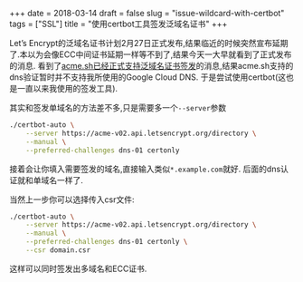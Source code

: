 +++
date = 2018-03-14
draft = false
slug = "issue-wildcard-with-certbot"
tags = ["SSL"]
title = "使用certbot工具签发泛域名证书"
+++

Let’s Encrypt的泛域名证书计划2月27日正式发布,结果临近的时候突然宣布延期了.本以为会像ECC中间证书延期一样等不到了,结果今天一大早就看到了正式发布的消息.
看到了[acme.sh已经正式支持泛域名证书签发](https://www.v2ex.com/t/437798)的消息,结果acme.sh支持的dns验证暂时并不支持我所使用的Google Cloud DNS.
于是尝试使用certbot(这也是一直以来我使用的签发工具).

其实和签发单域名的方法差不多,只是需要多一个`--server`参数
```zsh
./certbot-auto \
    --server https://acme-v02.api.letsencrypt.org/directory \
    --manual \
    --preferred-challenges dns-01 certonly
```
接着会让你填入需要签发的域名,直接输入类似`*.example.com`就好.
后面的dns认证就和单域名一样了.

当然上一步你可以选择传入csr文件:
```zsh
./certbot-auto \
    --server https://acme-v02.api.letsencrypt.org/directory \
    --manual \
    --preferred-challenges dns-01 certonly \
    --csr domain.csr
```
这样可以同时签发出多域名和ECC证书.
